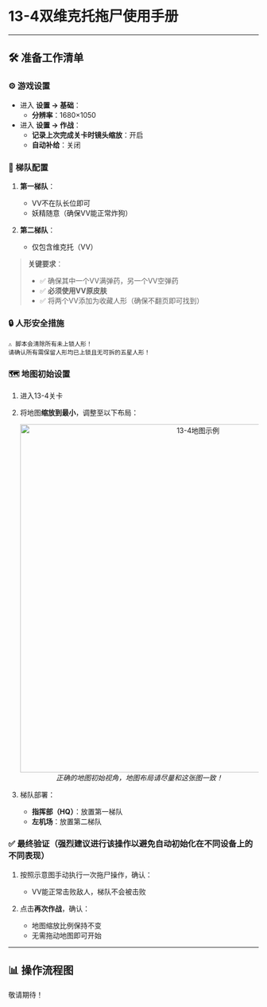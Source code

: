 # 13-4双维克托拖尸使用手册

---

## 🛠 准备工作清单

### ⚙️ 游戏设置
- 进入 **设置 → 基础**：
  - **分辨率**：1680×1050
- 进入 **设置 → 作战**：
  - **记录上次完成关卡时镜头缩放**：开启
  - **自动补给**：关闭

### 👥 梯队配置
1. **第一梯队**：
   - VV不在队长位即可
   - 妖精随意（确保VV能正常炸狗）
   
2. **第二梯队**：
   - 仅包含维克托（VV）
   
> **关键要求**：
> - ✅ 确保其中一个VV满弹药，另一个VV空弹药
> - ✅ **必须使用VV原皮肤**
> - ✅ 将两个VV添加为收藏人形（确保不翻页即可找到）

### 🔒 人形安全措施
```!
⚠️ 脚本会清除所有未上锁人形！
请确认所有需保留人形均已上锁且无可拆的五星人形！
```

### 🗺 地图初始设置
1. 进入13-4关卡
2. 将地图**缩放到最小**，调整至以下布局：
   <p align="center">
     <img alt="13-4地图示例" src="https://cdn.jsdelivr.net/gh/LeonNagant/MaaGF1_Test/example_img/13-4/map_example.png" width="700">
     <br><em>正确的地图初始视角，地图布局请尽量和这张图一致！</em>
   </p>

3. 梯队部署：
   - **指挥部（HQ）**：放置第一梯队
   - **左机场**：放置第二梯队

### ✅ 最终验证（强烈建议进行该操作以避免自动初始化在不同设备上的不同表现）
1. 按照示意图手动执行一次拖尸操作，确认：
   - VV能正常击败敌人，梯队不会被击败
   
2. 点击**再次作战**，确认：
   - 地图缩放比例保持不变
   - 无需拖动地图即可开始

---

## 📊 操作流程图
敬请期待！